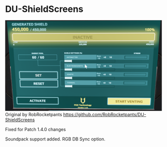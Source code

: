 # DU-ShieldScreens

![alt text](/Shield.png)
Original by RobRocketpants
https://github.com/RobRocketpants/DU-ShieldScreens


Fixed for Patch 1.4.0 changes

Soundpack support added.
RGB DB Sync option.

